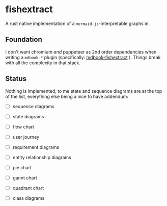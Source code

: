 # fishextract

A rust native implementation of a `mermaid.js`-interpretable graphs in.

## Foundation

I don't want chromium _and_ puppeteer as 2nd order dependencies when
writing a `mdbook-*` plugin (specifically: [mdbook-fishextract](https://github.com/drahnr/fancybook/tree/master/mdbook-fishextract) ).
Things break with all the complexity in that stack.

## Status

Nothing is implemented, to me state and sequence diagrams are at the top of the list, everything else being
a nice to have addendum:

* [ ] sequence diagrams
* [ ] state diagrams
* [ ] flow chart

* [ ] user journey
* [ ] requirement diagrams
* [ ] entity relationship diagrams
* [ ] pie chart
* [ ] gannt chart
* [ ] quadrant chart
* [ ] class diagrams